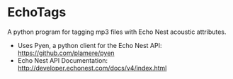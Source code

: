EchoTags
========

A python program for tagging mp3 files with Echo Nest acoustic attributes.


* Uses Pyen, a python client for the Echo Nest API: https://github.com/plamere/pyen
* Echo Nest API Documentation: http://developer.echonest.com/docs/v4/index.html
